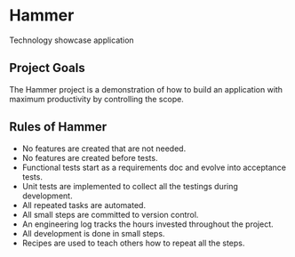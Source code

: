 # Hammer
Technology showcase application

## Project Goals

The Hammer project is a demonstration of how to build an application with
maximum productivity by controlling the scope.


## Rules of Hammer

* No features are created that are not needed.
* No features are created before tests.
* Functional tests start as a requirements doc and evolve into acceptance tests.
* Unit tests are implemented to collect all the testings during development.
* All repeated tasks are automated.
* All small steps are committed to version control.
* An engineering log tracks the hours invested throughout the project.
* All development is done in small steps.
* Recipes are used to teach others how to repeat all the steps.



